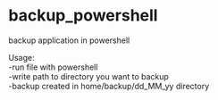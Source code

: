 # backup_powershell
 backup application in powershell
   
 Usage:  
 -run file with powershell  
 -write path to directory you want to backup  
 -backup created in home/backup/dd_MM_yy directory  
